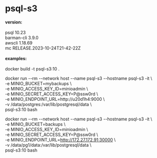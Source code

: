# psql-s3

<B>version:</B><BR>
<BR>
psql 10.23<BR>
barman-cli 3.9.0<BR>
awscli 1.18.69<BR>
mc RELEASE.2023-10-24T21-42-22Z
<BR><BR>
<B>examples:</B><BR>
<BR>
docker build -t psql-s3:10 .

docker run --rm --network host --name psql-s3 --hostname psql-s3 -it \\<BR>
 -e MINIO_BUCKET=mybackups \\<BR>
 -e MINIO_ACCESS_KEY_ID=minioadmin \\<BR>
 -e MINIO_SECRET_ACCESS_KEY=P@ssw0rd \\<BR>
 -e MINIO_ENDPOINT_URL=http://u20d1h4:9000 \\<BR>
 -v /data/postgres:/var/lib/postgresql/data \\<BR>
 psql-s3:10 bash

docker run --rm --network host --name psql-s3 --hostname psql-s3 -it \\<BR>
 -e MINIO_BUCKET=backups \\<BR>
 -e MINIO_ACCESS_KEY_ID=minioadmin \\<BR>
 -e MINIO_SECRET_ACCESS_KEY=P@ssw0rd \\<BR>
 -e MINIO_ENDPOINT_URL=http://172.27.172.91:30000 \\<BR>
 -v /data/pg1/data:/var/lib/postgresql/data \\<BR>
 psql-s3:10 bash

